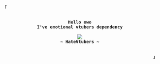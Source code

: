 <p align="left"><strong><samp>「</samp></strong></p>
    <p align="center">
      <samp><br>
            <b>
              Hello owo
            <br>
              I've emotional vtubers dependency
            </b>
        <br>
        <br>
          <image src="https://readme-typing-svg.herokuapp.com/?font=Iosevka&size=16&color=64FFDA&center=true&width=410&height=45&lines=I%27ll+marry+with+all+vtubers">
        <br>
            <b>
            ~ HateVtubers ~
            </b>
        <br>
      </samp><br>
    </p>
<p align="right"><strong><samp>」</samp></strong></p>
<!-- inspired by https://github.com/ner0z/ner0z -->
